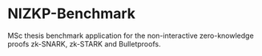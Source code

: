 # NIZKP-Benchmark
MSc thesis benchmark application for the non-interactive zero-knowledge proofs zk-SNARK, zk-STARK and Bulletproofs.
